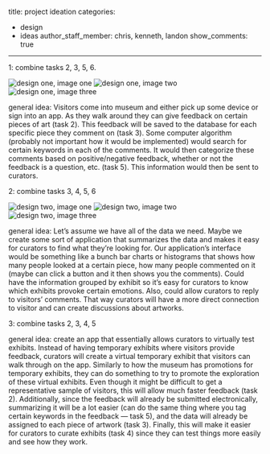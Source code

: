 title: project ideation
categories:
  - design
  - ideas
author_staff_member: chris, kenneth, landon
show_comments: true
---

1: combine tasks 2, 3, 5, 6.

![design one, image one](/museum-experience/images/ideation/design-1-1.png)
![design one, image two](/museum-experience/images/ideation/design-1-2.png)
![design one, image three](/museum-experience/images/ideation/design-1-3.png)
      
general idea:
Visitors come into museum and either pick up some device or sign into an app. As they walk around they can give feedback on certain pieces of art (task 2). This feedback will be saved to the database for each specific piece they comment on (task 3). Some computer algorithm (probably not important how it would be implemented) would search for certain keywords in each of the comments. It would then categorize these comments based on positive/negative feedback, whether or not the feedback is a question, etc. (task 5). This information would then be sent to curators.

2: combine tasks 3, 4, 5, 6 

![design two, image one](/museum-experience/images/ideation/design-2-1.png)
![design two, image two](/museum-experience/images/ideation/design-2-2.png)
![design two, image three](/museum-experience/images/ideation/design-2-3.png)

general idea:
Let’s assume we have all of the data we need. Maybe we create some sort of application that summarizes the data and makes it easy for curators to find what they’re looking for. Our application’s interface would be something like a bunch bar charts or histograms that shows how many people looked at a certain piece, how many people commented on it (maybe can click a button and it then shows you the comments). Could have the information grouped by exhibit so it’s easy for curators to know which exhibits provoke certain emotions. Also, could allow curators to reply to visitors’ comments. That way curators will have a more direct connection to visitor and can create discussions about artworks.

3: combine tasks 2, 3, 4, 5 


general idea: 
create an app that essentially allows curators to virtually test exhibits. Instead of having temporary exhibits where visitors provide feedback, curators will create a virtual temporary exhibit that visitors can walk through on the app. Similarly to how the museum has promotions for temporary exhibits, they can do something to try to promote the exploration of these virtual exhibits. Even though it might be difficult to get a representative sample of visitors, this will allow much faster feedback (task 2). Additionally, since the feedback will already be submitted electronically, summarizing it will be a lot easier (can do the same thing where you tag certain keywords in the feedback — task 5), and the data will already be assigned to each piece of artwork (task 3). Finally, this will make it easier for curators to curate exhibits (task 4) since they can test things more easily and see how they work.
